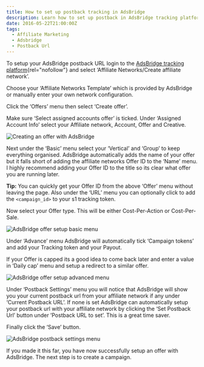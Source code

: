 ```yaml
---
title: How to set up postback tracking in AdsBridge
description: Learn how to set up postback in AdsBridge tracking platform to pass conversion data to your affiliate network.
date: 2016-05-22T21:00:00Z
tags:
  - Affiliate Marketing
  - Adsbridge
  - Postback Url
---
```


To setup your AdsBridge postback URL login to the [AdsBridge tracking platform](http://www.adsbridge.com/){rel="nofollow"} and select ‘Affiliate Networks/Create affiliate network’.

Choose your ‘Affiliate Networks Template’ which is provided by AdsBridge or manually enter your own network configuration.

Click the ‘Offers’ menu then select ‘Create offer’.

Make sure ‘Select assigned accounts offer’ is ticked.
Under ‘Assigned Account Info’ select your Affiliate network, Account, Offer and Creative.

![Creating an offer with AdsBridge](/assets/images/adsbridge-create-offer.png "Creating an offer with AdsBridge")

Next under the ‘Basic’ menu select your ‘Vertical’ and ‘Group’ to keep everything organised. AdsBridge automatically adds the name of your offer but it falls short of adding the affiliate networks Offer ID to the ‘Name’ menu. I highly recommend adding your Offer ID to the title so its clear what offer you are running later.

**Tip:** You can quickly get your Offer ID from the above ‘Offer’ menu without leaving the page.
Also under the ‘URL’ menu you can optionally click to add the `<campaign_id>` to your s1 tracking token.

Now select your Offer type. This will be either Cost-Per-Action or Cost-Per-Sale.

![AdsBridge offer setup basic menu](/assets/images/adsbridge-create-offer-basic-menu.png "AdsBridge offer setup basic menu")

Under ‘Advance’ menu AdsBridge will automatically tick ‘Campaign tokens’ and add your Tracking token and your Payout.

If your Offer is capped its a good idea to come back later and enter a value in ‘Daily cap’ menu and setup a redirect to a similar offer.

![AdsBridge offer setup advanced menu](/assets/images/adsbridge-create-offer-advance-menu.png "AdsBridge offer setup advanced menu")

Under ‘Postback Settings’ menu you will notice that AdsBridge will show you your current postback url from your affiliate network if any under ‘Current Postback URL’. If none is set AdsBridge can automatically setup your postback url with your affiliate network by clicking the ‘Set Postback Url’ button under ’Postback URL to set’. This is a great time saver.

Finally click the ‘Save’ button.

![AdsBridge postback settings menu](/assets/images/adsbridge-create-offer-postback-settings.png "AdsBridge postback settings menu")

If you made it this far, you have now successfully setup an offer with AdsBridge. The next step is to create a campaign.
